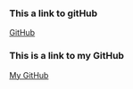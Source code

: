 ### This a link to gitHub
[GitHub](http://github.com)

### This is a link to my GitHub
[My GitHub](http://github.com/sccatalina)
